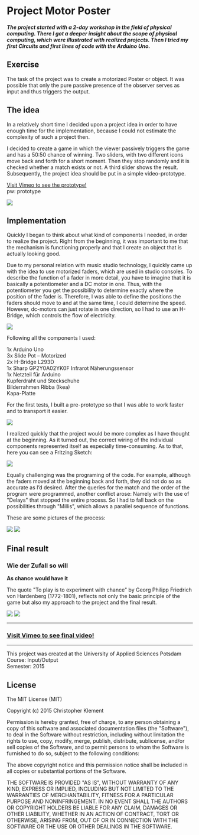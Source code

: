# Project Motor Poster

***The project started with a 2-day workshop in the field of physical computing. There I got a deeper insight about the scope of physical computing, which were illustrated with realized projects. Then I tried my first Circuits and first lines of code with the Arduino Uno.***

## Exercise

The task of the project was to create a motorized Poster or object. It was possible that only the pure passive presence of the observer serves as input and thus triggers the output.

## The idea

In a relatively short time I decided upon a project idea in order to have enough time for the implementation, because I could not estimate the complexity of such a project then.

I decided to create a game in which the viewer passively triggers the game and has a 50:50 chance of winning. Two sliders, with two different icons move back and forth for a short moment. Then they stop randomly and it is checked whether a match exists or not. A third slider shows the result.
Subsequently, the project idea should be put in a simple video-prototype.

[Visit Vimeo to see the prototype!](https://vimeo.com/140432923)  
pw: prototype

![](images/paper_prototype.jpg)

## Implementation

Quickly I began to think about what kind of components I needed, in order to realize the project. Right from the beginning, it was important to me that the mechanism is functioning properly and that I create an object that is actually looking good.

Due to my personal relation with music studio technology, I quickly came up with the idea to use motorized faders, which are used in studio consoles. To describe the function of a fader in more detail, you have to imagine that it is basically a potentiometer and a DC motor in one. Thus, with the potentiometer you get the possibility to determine exactly where the position of the fader is. Therefore, I was able to define the positions the faders should move to and at the same time, I could determine the speed. However, dc-motors can just rotate in one direction, so I had to use an H-Bridge, which controls the flow of electricity.

![](images/fader_hbridge.jpg)

Following all the components I used:

1x Arduino Uno  
3x Slide Pot – Motorized  
2x H-Bridge L293D  
1x Sharp GP2Y0A02YK0F Infrarot Näherungssensor  
1x Netzteil für Arduino  
Kupferdraht und Steckschuhe  
Bilderrahmen Ribba (Ikea)  
Kapa-Platte

For the first tests, I built a pre-prototype so that I was able to work faster and to transport it easier.

![](images/pre_prototype.jpg)

I realized quickly that the project would be more complex as I have thought at the beginning. As it turned out, the correct wiring of the individual components represented itself as especially time-consuming.
As to that, here you can see a Fritzing Sketch:

![](images/fritzing_sketch.png)

Equally challenging was the programing of the code. For example, although the faders moved at the beginning back and forth, they did not do so as accurate as I’d desired. After the queries for the match and the order of the program were programmed, another conflict arose: Namely with the use of "Delays" that stopped the entire process. So I had to fall back on the possibilities through "Millis", which allows a parallel sequence of functions.

These are some pictures of the process:

![](images/process_01.jpg)
![](images/process_02.jpg)

## Final result

### Wie der Zufall so will
**As chance would have it**

The quote "To play is to experiment with chance" by Georg Philipp Friedrich von Hardenberg (1772-1801), reflects not only the basic principle of the game but also my approach to the project and the final result.

![](images/final_shot_01.jpg)
![](images/final_shot_02.jpg)

---

### [Visit Vimeo to see final video!](https://vimeo.com/140699908)

---

This project was created at the University of Applied Sciences Potsdam  
Course: Input/Output  
Semester: 2015

## License

The MIT License (MIT)

Copyright (c) 2015 Christopher Klement

Permission is hereby granted, free of charge, to any person obtaining a copy
of this software and associated documentation files (the "Software"), to deal
in the Software without restriction, including without limitation the rights
to use, copy, modify, merge, publish, distribute, sublicense, and/or sell
copies of the Software, and to permit persons to whom the Software is
furnished to do so, subject to the following conditions:

The above copyright notice and this permission notice shall be included in all
copies or substantial portions of the Software.

THE SOFTWARE IS PROVIDED "AS IS", WITHOUT WARRANTY OF ANY KIND, EXPRESS OR
IMPLIED, INCLUDING BUT NOT LIMITED TO THE WARRANTIES OF MERCHANTABILITY,
FITNESS FOR A PARTICULAR PURPOSE AND NONINFRINGEMENT. IN NO EVENT SHALL THE
AUTHORS OR COPYRIGHT HOLDERS BE LIABLE FOR ANY CLAIM, DAMAGES OR OTHER
LIABILITY, WHETHER IN AN ACTION OF CONTRACT, TORT OR OTHERWISE, ARISING FROM,
OUT OF OR IN CONNECTION WITH THE SOFTWARE OR THE USE OR OTHER DEALINGS IN THE
SOFTWARE.
